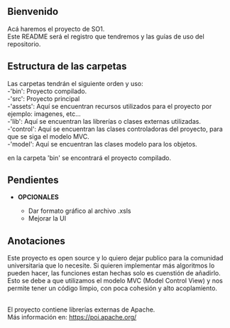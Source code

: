 ## Bienvenido

Acá haremos el proyecto de SO1.<br>
Este README será el registro que tendremos y las guías de uso del repositorio.

## Estructura de las carpetas

Las carpetas tendrán el siguiente orden y uso: <br>
-'bin': Proyecto compilado.<br>
-'src': Proyecto principal <br>
    -'assets': Aquí se encuentran recursos utilizados para el proyecto por ejemplo: imagenes, etc...<br>
    -'lib': Aquí se encuentran las librerías o clases externas utilizadas. <br>
    -'control': Aquí se encuentran las clases controladoras del proyecto, para que se siga el modelo MVC.<br>
    -'model': Aquí se encuentran las clases modelo para los objetos.

en la carpeta 'bin' se encontrará el proyecto compilado.<br>

## Pendientes
<ul>
    <li><b>OPCIONALES</b></li>
    <ul>
        <li>Dar formato gráfico al archivo .xsls</li>
        <li>Mejorar la UI</li>
    </ul>

</ul>

## Anotaciones
Este proyecto es open source y lo quiero dejar publico para la comunidad universitaria que lo necesite.
Si quieren implementar más algoritmos lo pueden hacer, las funciones estan hechas solo es cuenstión de añadirlo.
Esto se debe a que utilizamos el modelo MVC (Model Control View) y nos permite tener un código limpio, con poca cohesión y alto acoplamiento.<br><br>

El proyecto contiene librerías externas de Apache.<br>
Más información en: https://poi.apache.org/
